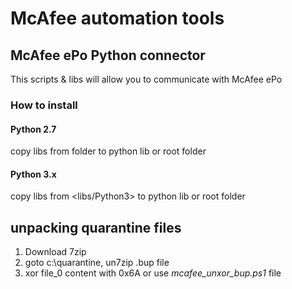 # McAfee automation tools

## McAfee ePo Python connector
This scripts & libs will allow you to communicate with McAfee ePo
### How to install
#### Python 2.7
copy libs from <libs> folder to python lib or root folder
#### Python 3.x
copy libs from <libs/Python3> to python lib or root folder

## unpacking quarantine files
1. Download 7zip
2. goto c:\quarantine, un7zip .bup file
3. xor file_0 content with 0x6A or use *mcafee_unxor_bup.ps1* file

